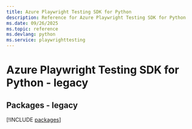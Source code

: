 ```yaml
---
title: Azure Playwright Testing SDK for Python
description: Reference for Azure Playwright Testing SDK for Python
ms.date: 09/26/2025
ms.topic: reference
ms.devlang: python
ms.service: playwrighttesting
---
```

# Azure Playwright Testing SDK for Python - legacy
## Packages - legacy
[!INCLUDE [packages](playwright-testing-index.md)]